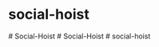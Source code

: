 # social-hoist
 
#   S o c i a l - H o i s t  
 #   S o c i a l - H o i s t  
 #   s o c i a l - h o i s t  
 
